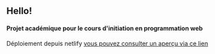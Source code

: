 <h2>Hello!  </h2>
<h4>Projet académique pour le cours d'initiation en programmation web</h4>
Déploiement depuis netlify
<a href="https://principal--heroic-swan-45213d.netlify.app"> vous pouvez consulter un aperçu via ce lien </a>
